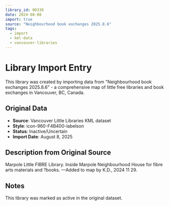 ```yaml
---
library_id: 00338
date: 2024-08-08
import: true
source: "Neighbourhood book exchanges 2025.8.6"
tags:
  - import
  - kml-data
  - vancouver-libraries
---
```


# Library Import Entry

This library was created by importing data from "Neighbourhood book exchanges 2025.8.6" - a comprehensive map of little free libraries and book exchanges in Vancouver, BC, Canada.

## Original Data

- **Source**: Vancouver Little Libraries KML dataset
- **Style**: icon-960-F4B400-labelson
- **Status**: Inactive/Uncertain
- **Import Date**: August 8, 2025

## Description from Original Source

Marpole Little FIBRE Library.
Inside Marpole Neighbourhood House for fibre arts materials and ?books.
—Added to map by K.D., 2024 11 29.



## Notes

This library was marked as active in the original dataset.
